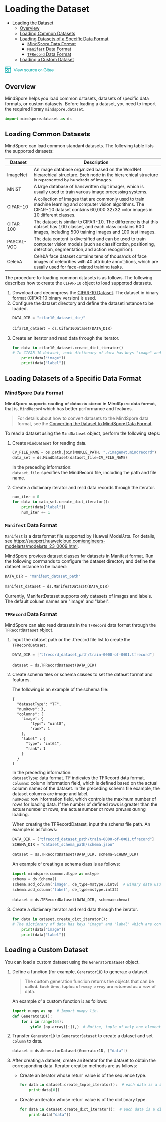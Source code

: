# Loading the Dataset

<!-- TOC -->

- [Loading the Dataset](#loading-the-dataset)
    - [Overview](#overview)
    - [Loading Common Datasets](#loading-common-datasets)
    - [Loading Datasets of a Specific Data Format](#loading-datasets-of-a-specific-data-format)
        - [MindSpore Data Format](#mindspore-data-format)
        - [`Manifest` Data Format](#manifest-data-format)
        - [`TFRecord` Data Format](#tfrecord-data-format)
    - [Loading a Custom Dataset](#loading-a-custom-dataset)

<!-- /TOC -->

<a href="https://gitee.com/mindspore/docs/blob/master/tutorials/source_en/use/data_preparation/loading_the_datasets.md" target="_blank"><img src="../../_static/logo_source.png"></a>

## Overview

MindSpore helps you load common datasets, datasets of specific data formats, or custom datasets. Before loading a dataset, you need to import the required library `mindspore.dataset`.
```python
import mindspore.dataset as ds
```

## Loading Common Datasets
MindSpore can load common standard datasets. The following table lists the supported datasets:

| Dataset    | Description                                                                                                                   |
| --------- | -------------------------------------------------------------------------------------------------------------------------- |
| ImageNet  | An image database organized based on the WordNet hierarchical structure. Each node in the hierarchical structure is represented by hundreds of images.                              |
| MNIST     | A large database of handwritten digit images, which is usually used to train various image processing systems.                                                             |
| CIFAR-10  | A collection of images that are commonly used to train machine learning and computer vision algorithms. The CIFAR-10 dataset contains 60,000 32x32 color images in 10 different classes.                      |
| CIFAR-100 | The dataset is similar to CIFAR-10. The difference is that this dataset has 100 classes, and each class contains 600 images, including 500 training images and 100 test images.         |
| PASCAL-VOC | The data content is diversified and can be used to train computer vision models (such as classification, positioning, detection, segmentation, and action recognition).     |
| CelebA    | CelebA face dataset contains tens of thousands of face images of celebrities with 40 attribute annotations, which are usually used for face-related training tasks.    |

The procedure for loading common datasets is as follows. The following describes how to create the `CIFAR-10` object to load supported datasets.

1. Download and decompress the [CIFAR-10 Dataset](https://www.cs.toronto.edu/~kriz/cifar-10-binary.tar.gz). The dataset in binary format (CIFAR-10 binary version) is used.
2. Configure the dataset directory and define the dataset instance to be loaded.
    ```python
    DATA_DIR = "cifar10_dataset_dir/"

    cifar10_dataset = ds.Cifar10Dataset(DATA_DIR)
    ```
3. Create an iterator and read data through the iterator.
    ```python
    for data in cifar10_dataset.create_dict_iterator():
    # In CIFAR-10 dataset, each dictionary of data has keys "image" and "label".
        print(data["image"])
        print(data["label"]) 
    ```

## Loading Datasets of a Specific Data Format

### MindSpore Data Format
MindSpore supports reading of datasets stored in MindSpore data format, that is, `MindRecord` which has better performance and features.  
> For details about how to convert datasets to the MindSpore data format, see the [Converting the Dataset to MindSpore Data Format](converting_datasets.md).

To read a dataset using the `MindDataset` object, perform the following steps:

1. Create `MindDataset` for reading data.
    ```python
    CV_FILE_NAME = os.path.join(MODULE_PATH, "./imagenet.mindrecord")
    data_set = ds.MindDataset(dataset_file=CV_FILE_NAME)
    ```
    In the preceding information:  
    `dataset_file`: specifies the MindRecord file, including the path and file name.

2. Create a dictionary iterator and read data records through the iterator.
    ```python
    num_iter = 0
    for data in data_set.create_dict_iterator():
        print(data["label"])
        num_iter += 1
    ```

### `Manifest` Data Format
`Manifest` is a data format file supported by Huawei ModelArts. For details, see <https://support.huaweicloud.com/engineers-modelarts/modelarts_23_0009.html>.

MindSpore provides dataset classes for datasets in Manifest format. Run the following commands to configure the dataset directory and define the dataset instance to be loaded:
```python
DATA_DIR = "manifest_dataset_path"

manifest_dataset = ds.ManifestDataset(DATA_DIR)
```
Currently, ManifestDataset supports only datasets of images and labels. The default column names are "image" and "label".

### `TFRecord` Data Format
MindSpore can also read datasets in the `TFRecord` data format through the `TFRecordDataset` object.

1. Input the dataset path or the .tfrecord file list to create the `TFRecordDataset`.
    ```python
    DATA_DIR = ["tfrecord_dataset_path/train-0000-of-0001.tfrecord"]

    dataset = ds.TFRecordDataset(DATA_DIR)
    ```
    
2. Create schema files or schema classes to set the dataset format and features.

    The following is an example of the schema file:

    ```
    {
      "datasetType": "TF",
      "numRows": 3,
      "columns": {
        "image": {
            "type": "uint8",
            "rank": 1
        },
        "label" : {
          "type": "int64",
          "rank": 1
        }
      }
    }
    ```
    In the preceding information:  
    `datasetType`: data format. TF indicates the TFRecord data format.  
    `columns`: column information field, which is defined based on the actual column names of the dataset. In the preceding schema file example, the dataset columns are image and label.   
    `numRows`: row information field, which controls the maximum number of rows for loading data. If the number of defined rows is greater than the actual number of rows, the actual number of rows prevails during loading.
    
    When creating the TFRecordDataset, input the schema file path. An example is as follows:
    ```python
    DATA_DIR = ["tfrecord_dataset_path/train-0000-of-0001.tfrecord"]
    SCHEMA_DIR = "dataset_schema_path/schema.json"

    dataset = ds.TFRecordDataset(DATA_DIR, schema=SCHEMA_DIR)
    ```
    
    An example of creating a schema class is as follows:
    ```python
    import mindspore.common.dtype as mstype
    schema = ds.Schema()
    schema.add_column('image', de_type=mstype.uint8)  # Binary data usually use uint8 here.
    schema.add_column('label', de_type=mstype.int32)

    dataset = ds.TFRecordDataset(DATA_DIR, schema=schema)
    ```

3. Create a dictionary iterator and read data through the iterator.
    ```python
    for data in dataset.create_dict_iterator():
    # The dictionary of data has keys "image" and "label" which are consistent with columns names in its schema.
        print(data["image"])
        print(data["label"]) 
    ```

## Loading a Custom Dataset
You can load a custom dataset using the `GeneratorDataset` object.

1. Define a function (for example, `Generator1D`) to generate a dataset.
   > The custom generation function returns the objects that can be called. Each time, tuples of `numpy array` are returned as a row of data. 

   An example of a custom function is as follows:
   ```python
   import numpy as np  # Import numpy lib.
   def Generator1D():
       for i in range(64):
           yield (np.array([i]),)  # Notice, tuple of only one element needs following a comma at the end.
   ```
2. Transfer `Generator1D` to `GeneratorDataset` to create a dataset and set `column` to data.  
   ```python
   dataset = ds.GeneratorDataset(Generator1D, ["data"])
   ```

3. After creating a dataset, create an iterator for the dataset to obtain the corresponding data. Iterator creation methods are as follows:
   - Create an iterator whose return value is of the sequence type.
      ```python
      for data in dataset.create_tuple_iterator():  # each data is a sequence
          print(data[0])
      ```

   - Create an iterator whose return value is of the dictionary type.
      ```python 
      for data in dataset.create_dict_iterator():  # each data is a dictionary
          print(data["data"])
      ```
